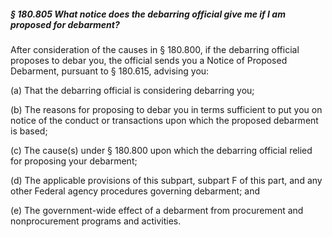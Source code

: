 ##### § 180.805 What notice does the debarring official give me if I am proposed for debarment? #####

After consideration of the causes in § 180.800, if the debarring official proposes to debar you, the official sends you a Notice of Proposed Debarment, pursuant to § 180.615, advising you:

(a) That the debarring official is considering debarring you;

(b) The reasons for proposing to debar you in terms sufficient to put you on notice of the conduct or transactions upon which the proposed debarment is based;

(c) The cause(s) under § 180.800 upon which the debarring official relied for proposing your debarment;

(d) The applicable provisions of this subpart, subpart F of this part, and any other Federal agency procedures governing debarment; and

(e) The government-wide effect of a debarment from procurement and nonprocurement programs and activities.